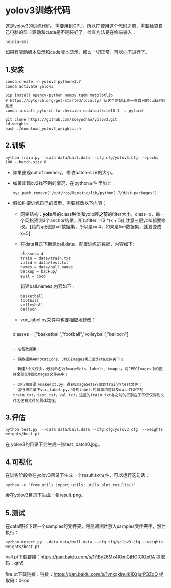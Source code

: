 # yolov3训练代码

这是yolov3的训练代码，需要用到GPU，所以在使用这个代码之前，需要检查自己电脑的显卡驱动和cuda是不是装好了，检查方法是在终端输入：

```
nvidia-smi
```

如果有驱动版本显示和cuda版本显示，那么一切正常，可以向下进行了。

## 1.安装

```
conda create -n yolov3 python=3.7
conda activate yolov3

pip install opencv-python numpy tqdm matplotlib
# https://pytorch.org/get-started/locally/ 从这个网站上查一查自己的cuda对应版本
conda install pytorch torchvision cudatoolkit=10.1 -c pytorch

git clone https://github.com/zoeyuchao/yolov3.git
cd weights
bash ./download_yolov3_weights.sh
```

## 2.训练

```
python train.py --data data/ball.data --cfg cfg/yolov3.cfg --epochs 100 --batch-size 8
```

- 如果出现out of memory，修改batch-size的大小。

- 如果出现cv2找不到的情况，在python文件里加上

  ```
  sys.path.remove('/opt/ros/kinetic/lib/python2.7/dist-packages')
  ```

- 假如你要训练自己的模型，需要修改以下内容：

  - 网络结构：**yolo**层的class种类和yolo层**之前**的filter大小，class=x，每一个网格预测3个anchor结果，所以filter =(3 *(x + 5)),注意三层yolo都要修改。【给的示例是ball数据集，所以是x=4，如果是fire数据集，就要变成x=5】
  
  - 在data目录下新建ball.data，配置训练的数据，内容如下:
  
    ```
    classes= 4
    train = data/train.txt
    valid = data/test.txt
    names = data/ball.names
    backup = backup/
    eval = coco
    ```
  
    新建ball.names,内容如下：
  
    ```
    basketball
    football
    volleyball
    balloon
    ```
  
  - voc_label.py文件中也要相应地修改：
  
    ```
  classes = ["basketball","football","volleyball","balloon"]
    ```
    
  - 准备数据集：
  
    - 将数据集Annotations、JPEGImages拷贝至data文件夹下；
  
    - 新建3个文件夹，分别命名为ImageSets、labels、images，将JPEGImages中的图片全部复制到images文件夹中；
  
    - 运行根目录下makeTxt.py，得到ImageSets存放的train与test文件；
    - 运行根目录下voc_label.py，得到labels的具体内容以及data目录下的train.txt，test.txt，val.txt，这里的train.txt与之前的区别在于不仅仅得到文件名还有文件的具体路径。

## 3.评估

```
python test.py  --data data/ball.data --cfg cfg/yolov3.cfg  --weights weights/best.pt
```

在 yolov3的目录下会生成一张test_batch0.jpg。

## 4.可视化

在训练阶段会在yolov3目录下生成一个result.txt文件，可以运行这句话：

```
python -c "from utils import utils; utils.plot_results()"
```

会在yolov3目录下生成一张result.png。

## 5.测试

在data路径下建一个samples的文件夹，将测试图片放入samples文件夹中，然后执行：

```
python detect.py --data data/ball.data --cfg cfg/yolov3.cfg --weights weights/best.pt  
```

ball.pt下载链接：https://pan.baidu.com/s/1YBy26Mx4IOmGjHOIClOxRA  提取码：qth5 

fire.pt下载链接：链接：https://pan.baidu.com/s/1vnxqklnuik1iXrjurP3ZoQ 提取码：0kod 

